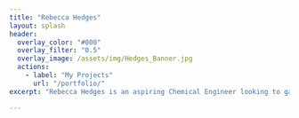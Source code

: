 ```yaml
---
title: "Rebecca Hedges"
layout: splash
header:
  overlay_color: "#000"
  overlay_filter: "0.5"
  overlay_image: /assets/img/Hedges_Banner.jpg
  actions:
    - label: "My Projects"
      url: "/portfolio/"
excerpt: "Rebecca Hedges is an aspiring Chemical Engineer looking to gain a deeper understanding of the process control industry through a summer internship. Her strengths include experience with separation process design and optimization, proficiency in MATLAB, and enthusiasm to learn more about the industry."

---
```

